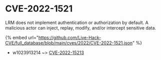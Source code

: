 # CVE-2022-1521

LRM does not implement authentication or authorization by default. A malicious actor can inject, replay, modify, and/or intercept sensitive data.

{% embed url="https://github.com/Live-Hack-CVE/full_database/blob/main/cves/2022/CVE-2022-1521.json" %}


* w1023913214 ~> [CVE-2022-15213](https://www.alice-snow.ru/2022/database/cve-2022-1521/cve-2022-15213-w1023913214)